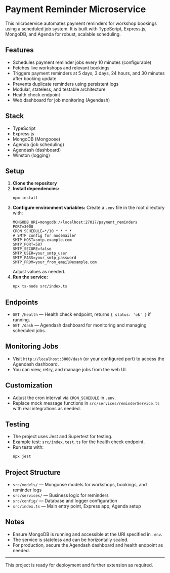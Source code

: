 # Payment Reminder Microservice

This microservice automates payment reminders for workshop bookings using a scheduled job system. It is built with TypeScript, Express.js, MongoDB, and Agenda for robust, scalable scheduling.

## Features
- Schedules payment reminder jobs every 10 minutes (configurable)
- Fetches live workshops and relevant bookings
- Triggers payment reminders at 5 days, 3 days, 24 hours, and 30 minutes after booking update
- Prevents duplicate reminders using persistent logs
- Modular, stateless, and testable architecture
- Health check endpoint
- Web dashboard for job monitoring (Agendash)

## Stack
- TypeScript
- Express.js
- MongoDB (Mongoose)
- Agenda (job scheduling)
- Agendash (dashboard)
- Winston (logging)

## Setup

1. **Clone the repository**
2. **Install dependencies:**
   ```bash
   npm install
   ```
3. **Configure environment variables:**
   Create a `.env` file in the root directory with:
   ```env
   MONGODB_URI=mongodb://localhost:27017/payment_reminders
   PORT=3000
   CRON_SCHEDULE=*/10 * * * *
   # SMTP config for nodemailer
   SMTP_HOST=smtp.example.com
   SMTP_PORT=587
   SMTP_SECURE=false
   SMTP_USER=your_smtp_user
   SMTP_PASS=your_smtp_password
   SMTP_FROM=your_from_email@example.com
   ```
   Adjust values as needed.
4. **Run the service:**
   ```bash
   npx ts-node src/index.ts
   ```

## Endpoints

- `GET /health` — Health check endpoint, returns `{ status: 'ok' }` if running.
- `GET /dash` — Agendash dashboard for monitoring and managing scheduled jobs.

## Monitoring Jobs
- Visit `http://localhost:3000/dash` (or your configured port) to access the Agendash dashboard.
- You can view, retry, and manage jobs from the web UI.

## Customization
- Adjust the cron interval via `CRON_SCHEDULE` in `.env`.
- Replace mock message functions in `src/services/reminderService.ts` with real integrations as needed.

## Testing
- The project uses Jest and Supertest for testing.
- Example test: `src/index.test.ts` for the health check endpoint.
- Run tests with:
   ```bash
   npx jest
   ```

## Project Structure
- `src/models/` — Mongoose models for workshops, bookings, and reminder logs
- `src/services/` — Business logic for reminders
- `src/config/` — Database and logger configuration
- `src/index.ts` — Main entry point, Express app, Agenda setup

## Notes
- Ensure MongoDB is running and accessible at the URI specified in `.env`.
- The service is stateless and can be horizontally scaled.
- For production, secure the Agendash dashboard and health endpoint as needed.

---

This project is ready for deployment and further extension as required. 